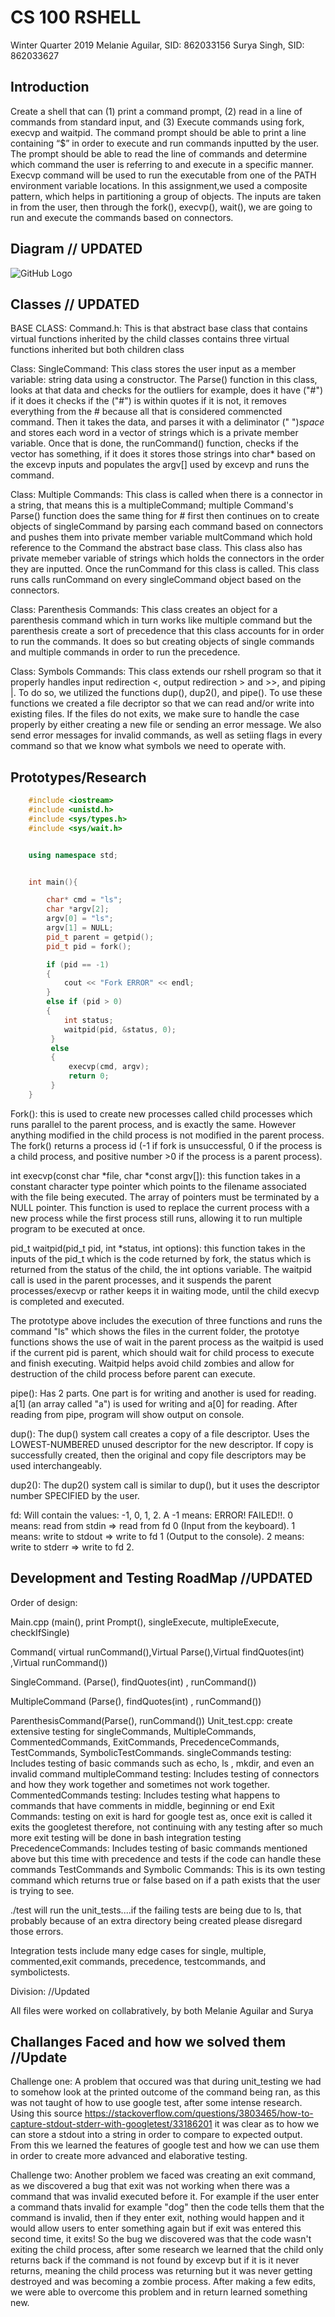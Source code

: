 # CS 100 RSHELL
Winter Quarter 2019
Melanie Aguilar, SID: 862033156
Surya Singh, SID: 862033627

## Introduction
Create a shell that can (1) print a command prompt, (2) read in a line of commands from standard input, and (3) Execute commands using fork, execvp and waitpid. The command prompt should be able to print a line containing “$” in order to execute and run commands inputted by the user. The prompt should be able to read the line of commands and determine which command the user is referring to and execute in a specific manner.  Execvp command will be used to run the executable from one of the PATH environment variable  locations. In this assignment,we used a composite pattern, which helps in partitioning a group of objects. The inputs are taken in from the user, then through the fork(), execvp(), wait(), we are going to run and execute the commands based on connectors. 

## Diagram // UPDATED
![GitHub Logo](/images/uml.png)

## Classes // UPDATED
BASE CLASS:
Command.h: This is that abstract base class that contains virtual functions inherited by the child classes contains three virtual functions inherited but both children class

Class: SingleCommand: This class stores the user input as a member variable: string data using a constructor. The Parse() function in this class, looks at that data and checks for the outliers for example, does it have ("#") if it does it checks if the ("#") is within quotes if it is not, it removes everything from the # because all that is considered commencted command. Then it takes the data, and parses it with a deliminator (" ")*space* and stores each word in a vector of strings which is a private member variable. Once that is done, the runCommand() function, checks if the vector has something, if it does it stores those strings into char* based on the excevp inputs and populates the argv[] used by excevp and runs the command.

Class: Multiple Commands: This class is called when there is a connector in a string, that means this is a multipleCommand; multiple Command's Parse() function does the same thing for # first then continues on to create objects of singleCommand by parsing each command based on connectors and pushes them into private member variable multCommand which hold reference to the Command the abstract base class. This class also has private memeber variable of strings which holds the connectors in the order they are inputted. Once the runCommand for this class is called. This class runs calls runCommand on every singleCommand object based on the connectors.

Class: Parenthesis Commands: This class creates an object for a parenthesis command which in turn works like multiple command but the parenthesis create a sort of precedence that this class accounts for in order to run the commands. It does so but creating objects of single commands and multiple commands in order to run the precedence. 

Class: Symbols Commands: This class extends our rshell program so that it properly handles input redirection <, output redirection > and >>, and piping |. To do so, we utilized the functions dup(), dup2(), and pipe(). To use these functions we created a file decriptor so that we can read and/or write into existing files. If the files do not exits, we make sure to handle the case properly by either creating a new file or sending an error message. We also send error messages for invalid commands, as well as setiing flags in every command so that we know what symbols we need to operate with.

## Prototypes/Research
```c++
    #include <iostream>
    #include <unistd.h>
    #include <sys/types.h>
    #include <sys/wait.h>


    using namespace std;


    int main(){

        char* cmd = "ls";
        char *argv[2];
        argv[0] = "ls";
        argv[1] = NULL;
        pid_t parent = getpid();
        pid_t pid = fork();

        if (pid == -1)
        {
            cout << "Fork ERROR" << endl;
        }   
        else if (pid > 0)
        {
            int status;
            waitpid(pid, &status, 0);
         }
         else
         {
             execvp(cmd, argv);
             return 0;
         }
    }
```

Fork(): this is used to create new processes called child processes which runs parallel to the parent process, and is exactly the same. However anything modified in the child process is not modified in the parent process. The fork() returns a process id (-1 if fork is unsuccessful, 0 if the process is a child process, and positive number >0 if the process is a parent process).

int execvp(const char *file, char *const argv[]): this function takes in a constant character type pointer which points to the filename associated with the file being executed. The array of pointers must be terminated by a NULL pointer. This function is used to replace the current process with a new process while the first process still runs, allowing it to run multiple program to be executed at once.

pid_t waitpid(pid_t pid, int *status, int options): this function takes in the inputs of the pid_t which is the code returned by fork, the status which is returned from the status of the child, the int options variable. The waitpid call is used in the parent processes, and it suspends the parent processes/execvp or rather keeps it in waiting mode,  until the child execvp is completed and executed.

The prototype above includes the execution of three functions and runs the command "ls" which shows the files in the current folder, the prototye functions shows the use of wait in the parent process as the waitpid is used if the current pid is parent, which should wait for child process to execute and finish executing. Waitpid helps avoid child zombies and allow for destruction of the child process before parent can execute.

pipe(): Has 2 parts. One part is for writing and another is used for reading. a[1] (an array called "a") is used for writing and a[0] for reading. After reading from pipe, program will show output on console. 

dup(): The dup() system call creates a copy of a file descriptor. Uses the LOWEST-NUMBERED unused descriptor for the new descriptor. If copy is successfully created, then the original and copy file descriptors may be used interchangeably.

dup2(): The dup2() system call is similar to dup(), but it uses the descriptor number SPECIFIED by the user.

fd: Will contain the values: -1, 0, 1, 2. A -1 means: ERROR! FAILED!!. 0 means: read from stdin => read from fd 0 (Input from the keyboard). 1 means: write to stdout => write to fd 1 (Output to the console). 2 means: write to stderr => write to fd 2.

## Development and Testing RoadMap //UPDATED
Order of design:

Main.cpp (main(), print Prompt(), singleExecute, multipleExecute, checkIfSingle) 

Command( virtual runCommand(),Virtual Parse(),Virtual findQuotes(int) ,Virtual runCommand())

SingleCommand. (Parse(), findQuotes(int) , runCommand())

MultipleCommand (Parse(), findQuotes(int) , runCommand())

ParenthesisCommand(Parse(), runCommand())
Unit_test.cpp: create extensive testing for singleCommands, MultipleCommands, CommentedCommands, ExitCommands, PrecedenceCommands, TestCommands, SymbolicTestCommands.
singleCommands testing: Includes testing of basic commands such as echo, ls , mkdir, and even an invalid command
multipleCommand testing: Includes testing of connectors and how they work together and sometimes not work together.
CommentedCommands testing: Includes testing what happens to commands that have comments in middle, beginning or end
Exit Commands: testing on exit is hard for google test as, once exit is called it exits the googletest therefore, not continuing with any testing after so much more exit testing will be done in bash integration testing
PrecedenceCommands: Includes testing of basic commands mentioned above but this time with precedence and tests if the code can handle these commands
TestCommands and Symbolic Commands: This is its own testing command which returns true or false based on if a path exists that the user is trying to see.


./test will run the unit_tests....if the failing tests are being due to ls, that probably because of an extra directory being created please disregard those errors.

Integration tests include many edge cases for single, multiple, commented,exit commands, precedence, testcommands, and symbolictests.

Division: //Updated

All files were worked on collabratively, by both Melanie Aguilar and Surya

## Challanges Faced and how we solved them //Update
Challenge one: A problem that occured was that during unit_testing we had to somehow look at the printed outcome of the command being ran, as this was not taught of how to use google test, after some intense research. 
Using this source https://stackoverflow.com/questions/3803465/how-to-capture-stdout-stderr-with-googletest/33186201
it was clear as to how we can store a stdout into a string in order to compare to expected output. From this we learned the features of google test and how we can use them in order to create more advanced and elaborative testing.

Challenge two: Another problem we faced was creating an exit command, as we discovered a bug that exit was not working when there was a command that was invalid executed before it. For example if the user enter a command thats invalid for example "dog" then the code tells them that the command is invalid, then if they enter exit, nothing would happen and it would allow users to enter something again but if exit was entered this second time, it exits! So the bug we discovered was that the code wasn't exiting the child process, after some research we learned that the child only returns back if the command is not found by excevp but if it is it never returns, meaning the child process was returning but it was never getting destroyed and was becoming a zombie process. After making a few edits, we were able to overcome this problem and in return learned something new.


